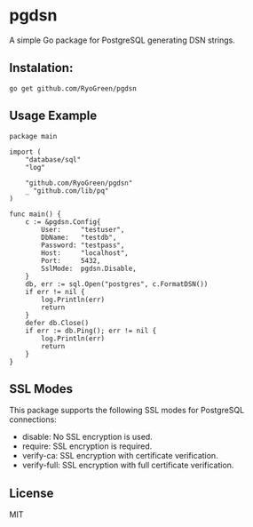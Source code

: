 # pgdsn

A simple Go package for PostgreSQL generating DSN strings.

## Instalation:

```
go get github.com/RyoGreen/pgdsn
```

## Usage Example
```
package main

import (
	"database/sql"
	"log"

	"github.com/RyoGreen/pgdsn"
	_ "github.com/lib/pq"
)

func main() {
	c := &pgdsn.Config{
		User:     "testuser",
		DbName:   "testdb",
		Password: "testpass",
		Host:     "localhost",
		Port:     5432,
		SslMode:  pgdsn.Disable,
	}
	db, err := sql.Open("postgres", c.FormatDSN())
	if err != nil {
		log.Println(err)
		return
	}
	defer db.Close()
	if err := db.Ping(); err != nil {
		log.Println(err)
		return
	}
}
```

## SSL Modes
This package supports the following SSL modes for PostgreSQL connections:

- disable: No SSL encryption is used.
- require: SSL encryption is required.
- verify-ca: SSL encryption with certificate verification.
- verify-full: SSL encryption with full certificate verification.

## License
MIT
